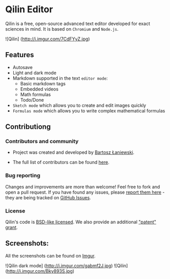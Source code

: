 # Qilin Editor

Qilin is a free, open-source advanced text editor developed for exact sciences in mind. It is based on `Chromium` and `Node.js`.

![Qilin] (http://i.imgur.com/7CdFYyZ.jpg)

## Features

- Autosave
- Light and dark mode
- Markdown supported in the text `editor mode`:
    - Basic markdown tags
    - Embedded videos
    - Math formulas
    - Todo/Done
- `Sketch mode` which allows you to create and edit images quickly
- `Formulas mode` which allows you to write complex mathematical formulas

## Contributiong

### Contributors and community

- Project was created and developed by [Bartosz Łaniewski](https://github.com/Bartozzz).

- The full list of contributors can be found [here](https://github.com/Bartozzz/Qilin/graphs/contributors).

### Bug reporting

Changes and improvements are more than welcome! Feel free to fork and open a pull request. If you have found any issues, please [report them here](https://github.com/Bartozzz/Qilin/issues/new) - they are being tracked on [GitHub Issues](https://github.com/Bartozzz/Qilin/issues).

### License

Qilin's code is [BSD-like licensed](https://github.com/Bartozzz/Qilin/blob/master/LICENSE). We also provide an additional ["patent" grant](https://github.com/Bartozzz/Qilin/blob/master/PATENTS).

## Screenshots:

All the screenshots can be found on [Imgur](http://imgur.com/a/dsUVm).

![Qilin dark mode] (http://i.imgur.com/gabmf2J.jpg)
![Qilin] (http://i.imgur.com/Bky893S.jpg)
